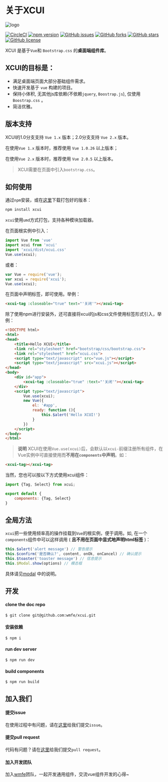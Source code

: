 # 关于XCUI

![logo](https://github.com/wmfe/xcui/raw/master/src/assets/logo_nobg_128x128@2x.png)

[![CircleCI](https://img.shields.io/circleci/project/wmfe/xcui/2.0.svg)](https://circleci.com/gh/wmfe/xcui/tree/2.0)
[![npm version](https://img.shields.io/npm/v/xcui.svg)](https://www.npmjs.com/package/xcui)
[![GitHub issues](https://img.shields.io/github/issues/wmfe/xcui.svg)](https://github.com/wmfe/xcui/issues)
[![GitHub forks](https://img.shields.io/github/forks/wmfe/xcui.svg)](https://github.com/wmfe/xcui/network)
[![GitHub stars](https://img.shields.io/github/stars/wmfe/xcui.svg)](https://github.com/wmfe/xcui/stargazers)
[![GitHub license](https://img.shields.io/badge/license-MIT-blue.svg)](https://raw.githubusercontent.com/wmfe/xcui/1.0/LICENSE)

XCUI 是基于`Vue`和 `Bootstrap.css` 的**桌面端组件库**。

## XCUI的目标是：

+ 满足桌面端页面大部分基础组件需求。
+ 快速开发基于 `vue` 构建的项目。
+ 保持小体积, 无其他js库依赖(不依赖`jquery`, `Boostrap.js`), 仅使用 `Boostrap.css` 。
+ 简洁优雅。

## 版本支持

XCUI的1.0分支支持 `Vue 1.x` 版本；2.0分支支持 `Vue 2.x` 版本。

在使用`Vue 1.x` 版本时，推荐使用 `Vue 1.0.26` 以上版本；

在使用`Vue 2.x` 版本时，推荐使用 `Vue 2.0.5` 以上版本。


> XCUI需要在页面中引入`bootstrap.css`。

## 如何使用

通过`npm`安装，或在[这里](https://github.com/wmfe/xcui/releases)下载打包好的版本：

```bash
npm install xcui
```

`xcui`使用`umd`方式打包，支持各种模块加载器。

在页面根实例中引入：

```javascript
import Vue from 'vue'
import xcui from 'xcui'
import 'xcui/dist/xcui.css'
Vue.use(xcui);
```

或者：

```javascript
var Vue = require('vue');
var xcui = require('xcui');
Vue.use(xcui);
```

在页面中声明标签，即可使用。举例：

```html
<xcui-tag :closeable="true" text="'关闭'"></xcui-tag>
```

除了使用npm进行安装外，还可直接将xcui的js和css文件使用标签形式引入，举例：

```html
<!DOCTYPE html>
<html>
<head>
    <title>Hello XCUI</title>
    <link rel="stylesheet" href="bootstrap/css/bootstrap.css">
    <link rel="stylesheet" href="xcui.css">
    <script type="text/javascript" src="vue.js"></script>
    <script type="text/javascript" src="xcui.js"></script>
</head>
<body>
    <div id="app">
        <xcui-tag :closeable="true" :text="'关闭'"></xcui-tag>
    </div>
    <script type="text/javascript">
        Vue.use(xcui);
        new Vue({
            el: '#app',
            ready: function (){
                this.$alert('Hello XCUI!')
            }
        })
    </script>
</body>
</html>
```

> **说明**
> XCUI在使用`Vue.use(xcui)`后，会默认以`xcui-`前缀注册所有组件，在Vue实例中可直接使用而**不用在`components`中声明**。如：

```html
<xcui-tag></xcui-tag>
```

当然，您也可以按以下方式使用xcui组件：

```js
import {Tag, Select} from xcui;

export default {
    components: {Tag, Select}
}

```

## 全局方法

`xcui`把一些使用频率高的操作挂载到`Vue`的根实例，便于调用。如, 在一个`components`组件中可以这样调用 ( **且不用在页面中显式地声明html标签** )：

```javascript
this.$alert('alert message') // 警告提示
this.$confirm('是否确认?', content, onOk, onCancel) // 确认提示
this.$toaster('toaster message') // 信息提示
this.$Modal.show(options) // 模态框
```
具体请见[modal](https://wmfe.github.io/xcui/#!/component/modal) 中的说明。


## 开发

#### clone the doc repo
```
$ git clone git@github.com:wmfe/xcui.git
```
#### 安装依赖
```
$ npm i
```
#### run dev server
```
$ npm run dev
```
#### build components
```
$ npm run build
```

## 加入我们

#### 提交issue

在使用过程中有问题，请在[这里](https://github.com/wmfe/xcui/issues)给我们提交`issue`。

#### 提交pull request

代码有问题？请在[这里](https://github.com/wmfe/xcui/pulls)给我们提交`pull request`。

#### 加入开发团队

加入[wmfe](https://github.com/wmfe)团队，一起开发通用组件，交流vue组件开发的心得~
